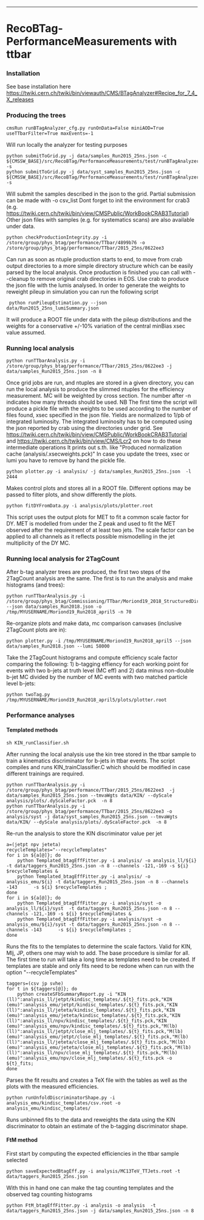 ----------------------------------------------
# RecoBTag-PerformanceMeasurements with ttbar

### Installation
See base installation here
https://twiki.cern.ch/twiki/bin/viewauth/CMS/BTagAnalyzer#Recipe_for_7_4_X_releases

### Producing the trees
```
cmsRun runBTagAnalyzer_cfg.py runOnData=False miniAOD=True useTTbarFilter=True maxEvents=-1
```
Will run locally the analyzer for testing purposes
```
python submitToGrid.py -j data/samples_Run2015_25ns.json -c ${CMSSW_BASE}/src/RecoBTag/PerformanceMeasurements/test/runBTagAnalyzer_cfg.py -s
python submitToGrid.py -j data/syst_samples_Run2015_25ns.json -c ${CMSSW_BASE}/src/RecoBTag/PerformanceMeasurements/test/runBTagAnalyzer_cfg.py -s
```
Will submit the samples described in the json to the grid.
Partial submission can be made with -o csv_list
Dont forget to init the environment for crab3
(e.g. https://twiki.cern.ch/twiki/bin/view/CMSPublic/WorkBookCRAB3Tutorial)
Other json files with samples (e.g. for systematics scans) are also available under data.
```
python checkProductionIntegrity.py -i /store/group/phys_btag/performance/TTbar/4899b76 -o /store/group/phys_btag/performance/TTbar/2015_25ns/8622ee3
```
Can run as soon as ntuple production starts to end, to move from crab output directories to a more simple directory structure
which can be easily parsed by the local analysis. 
Once production is finished you can call with --cleanup to remove original crab directories in EOS.
Use crab to produce the json file with the lumis analysed. 
In order to generate the weights to reweight pileup in simulation you can run the following script
```
 python runPileupEstimation.py --json data/Run2015_25ns_lumiSummary.json
```
It will produce a ROOT file under data with the pileup distributions and the weights for
a conservative +/-10% variation of the central minBias xsec value assumed.

### Running local analysis
```
python runTTbarAnalysis.py -i /store/group/phys_btag/performance/TTbar/2015_25ns/8622ee3 -j data/samples_Run2015_25ns.json -n 8
```
Once grid jobs are run, and ntuples are stored in a given directory, you can run the local analysis to produce the slimmed ntuples for the efficiency measurement.
MC will be weighted by cross section. The number after -n indicates how many threads should be used.
NB The first time the script will produce a pickle file with the weights to be used according to the number of files found, xsec specified in the json file.
Yields are normalized to 1/pb of integrated luminosity.
The integrated luminosity has to be computed using the json reported by crab using the directories under grid.
See https://twiki.cern.ch/twiki/bin/view/CMSPublic/WorkBookCRAB3Tutorial and https://twiki.cern.ch/twiki/bin/view/CMS/Lcr2 on how to do these intermediate operations
It prints out s.th. like "Produced normalization cache (analysis/.xsecweights.pck)"
In case you update the trees, xsec or lumi you have to remove by hand the pickle file.
```
python plotter.py -i analysis/ -j data/samples_Run2015_25ns.json  -l 2444
```
Makes control plots and stores all in a ROOT file. Different options may be passed to filter plots, and show differently the plots. 
```
python fitDYFromData.py -i analysis/plots/plotter.root
```
This script uses the output plots for MET to fit a common scale factor for DY. MET is modelled from under the Z peak
and used to fit the MET observed after the requirement of at least two jets.
The scale factor can be applied to all channels as it reflects possible mismodelling in the jet multiplicity of the DY MC.

### Running local analysis for 2TagCount
After b-tag analyzer trees are produced, the first two steps of the 2TagCount analysis are the same.  The first is to run the analysis and make histograms (and trees):
```
python runTTbarAnalysis.py -i /store/group/phys_btag/Commissioning/TTbar/Moriond19_2018_StructuredDir/ --json data/samples_Run2018.json -o /tmp/MYUSERNAME/Moriond19_Run2018_april5 -n 70
```

Re-organize plots and make data, mc comparison canvases (inclusive 2TagCount plots are in):
```
python plotter.py -i /tmp/MYUSERNAME/Moriond19_Run2018_april5 --json data/samples_Run2018.json --lumi 58000
```

Take the 2TagCount histograms and compute efficiency scale factor comparing the following: 1)  b-tagging effiency for each working point for events with two b-jets at truth level (MC eff) and 2) data minus non-double b-jet MC divided by the number of MC events with two matched particle level b-jets:
```
python twoTag.py /tmp/MYUSERNAME/Moriond19_Run2018_april5/plots/plotter.root 
```


### Performance analyses

#### Templated methods
```
sh KIN_runClassifier.sh
```
After running the local analysis use the kin tree stored in the ttbar sample to train a kinematics discriminator for b-jets in ttbar events.
The script compiles and runs KIN_trainClassifier.C which should be modified in case different trainings are required.
```
python runTTbarAnalysis.py -i /store/group/phys_btag/performance/TTbar/2015_25ns/8622ee3  -j data/samples_Run2015_25ns.json --tmvaWgts data/KIN/ --dyScale analysis/plots/.dyScaleFactor.pck  -n 8
python runTTbarAnalysis.py -i /store/group/phys_btag/performance/TTbar/2015_25ns/8622ee3 -o analysis/syst -j data/syst_samples_Run2015_25ns.json --tmvaWgts data/KIN/ --dyScale analysis/plots/.dyScaleFactor.pck  -n 8
```
Re-run the analysis to store the KIN discriminator value per jet
```
a=(jetpt npv jeteta)
recycleTemplates="--recycleTemplates"
for i in ${a[@]}; do
    python Templated_btagEffFitter.py -i analysis/ -o analysis_ll/${i}  -t data/taggers_Run2015_25ns.json -n 8 --channels -121,-169 -s ${i} $recycleTemplates &
    python Templated_btagEffFitter.py -i analysis/ -o analysis_emu/${i} -t data/taggers_Run2015_25ns.json -n 8 --channels -143      -s ${i} $recycleTemplates ;
done
for i in ${a[@]}; do
    python Templated_btagEffFitter.py -i analysis/syst -o analysis_ll/${i}/syst  -t data/taggers_Run2015_25ns.json -n 8 --channels -121,-169 -s ${i} $recycleTemplates &
    python Templated_btagEffFitter.py -i analysis/syst -o analysis_emu/${i}/syst -t data/taggers_Run2015_25ns.json -n 8 --channels -143      -s ${i} $recycleTemplates ;
done

```
Runs the fits to the templates to determine the scale factors. Valid for KIN, Mlj, JP, others one may wish to add.
The base procedure is similar for all. The first time to run will take a long time as templates need to be created.
If templates are stable and only fits need to be redone when can run with the option "--recycleTemplates"
```
taggers=(csv jp svhe)
for t in ${taggers[@]}; do
    python createSFbSummaryReport.py -i "KIN (ll)":analysis_ll/jetpt/kindisc_templates/.${t}_fits.pck,"KIN (emu)":analysis_emu/jetpt/kindisc_templates/.${t}_fits.pck,"KIN (ll)":analysis_ll/jeteta/kindisc_templates/.${t}_fits.pck,"KIN (emu)":analysis_emu/jeteta/kindisc_templates/.${t}_fits.pck,"KIN (ll)":analysis_ll/npv/kindisc_templates/.${t}_fits.pck,"KIN (emu)":analysis_emu/npv/kindisc_templates/.${t}_fits.pck,"M(lb) (ll)":analysis_ll/jetpt/close_mlj_templates/.${t}_fits.pck,"M(lb) (emu)":analysis_emu/jetpt/close_mlj_templates/.${t}_fits.pck,"M(lb) (ll)":analysis_ll/jeteta/close_mlj_templates/.${t}_fits.pck,"M(lb) (emu)":analysis_emu/jeteta/close_mlj_templates/.${t}_fits.pck,"M(lb) (ll)":analysis_ll/npv/close_mlj_templates/.${t}_fits.pck,"M(lb) (emu)":analysis_emu/npv/close_mlj_templates/.${t}_fits.pck -o ${t}_fits;
done
```
Parses the fit results and creates a TeX file with the tables as well as the plots with the measured efficiencies.
```
python runUnfoldDiscriminatorShape.py -i analysis_emu/kindisc_templates/csv.root -o analysis_emu/kindisc_templates/
```
Runs unbinned fits to the data and reweights the data using the KIN discriminator to obtain an estimate
of the b-tagging discriminator shape. 


#### FtM method

First start by computing the expected efficiencies in the ttbar sample selected
```
python saveExpectedBtagEff.py -i analysis/MC13TeV_TTJets.root -t data/taggers_Run2015_25ns.json
```
With this in hand one can make the tag counting templates and the observed tag counting histograms
```
python FtM_btagEffFitter.py -i analysis -o analysis  -t data/taggers_Run2015_25ns.json -j data/samples_Run2015_25ns.json -n 8
```
